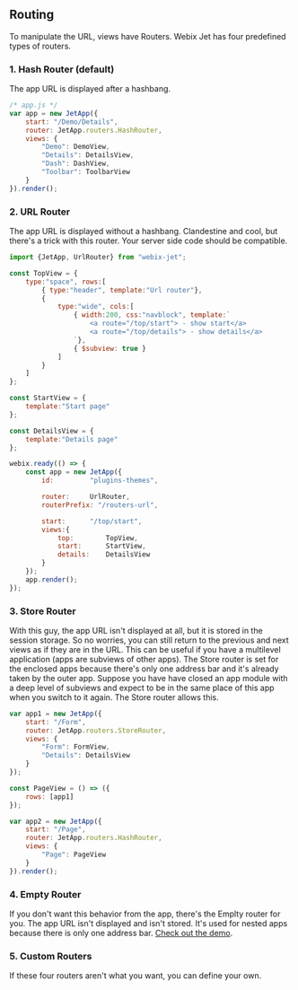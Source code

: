 ## Routing

To manipulate the URL, views have Routers. Webix Jet has four predefined types of routers.

### 1. Hash Router \(default\)

The app URL is displayed after a hashbang.

```js
/* app.js */
var app = new JetApp({
    start: "/Demo/Details",
    router: JetApp.routers.HashRouter,
    views: {
        "Demo": DemoView,
        "Details": DetailsView,
        "Dash": DashView,
        "Toolbar": ToolbarView
    }
}).render();
```

### 2. URL Router

The app URL is displayed without a hashbang. Clandestine and cool, but there's a trick with this router. Your server side code should be compatible.

```js
import {JetApp, UrlRouter} from "webix-jet";

const TopView = {
	type:"space", rows:[
		{ type:"header", template:"Url router"},
		{
			type:"wide", cols:[
				{ width:200, css:"navblock", template:`
					<a route="/top/start"> - show start</a>
					<a route="/top/details"> - show details</a>
				`},
				{ $subview: true }
			]
		}
	]
};

const StartView = {
	template:"Start page"
};

const DetailsView = {
	template:"Details page"
};

webix.ready(() => {
	const app = new JetApp({
		id:			"plugins-themes",

		router:		UrlRouter,
		routerPrefix: "/routers-url",

		start:		"/top/start",
		views:{
			top:		TopView,
			start:		StartView,
			details:	DetailsView
		}
	});
	app.render();
});
```

### 3. Store Router

With this guy, the app URL isn't displayed at all, but it is stored in the session storage. So no worries, you can still return to the previous and next views as if they are in the URL. This can be useful if you have a multilevel application \(apps are subviews of other apps\). The Store router is set for the enclosed apps because there's only one address bar and it's already taken by the outer app. Suppose you have have closed an app module with a deep level of subviews and expect to be in the same place of this app when you switch to it again. The Store router allows this.

```js
var app1 = new JetApp({
    start: "/Form",
    router: JetApp.routers.StoreRouter,
    views: {
        "Form": FormView,
        "Details": DetailsView
    }
});

const PageView = () => ({
    rows: [app1]
});

var app2 = new JetApp({
    start: "/Page",
    router: JetApp.routers.HashRouter,
    views: {
        "Page": PageView
    }
}).render();
```

### 4. Empty Router

If you don't want this behavior from the app, there's the Emplty router for you. The app URL isn't displayed and isn't stored. It's used for nested apps because there is only one address bar. [Check out the demo](https://github.com/webix-hub/jet-core/blob/master/samples/06_highlevel.html).

### 5. Custom Routers

If these four routers aren't what you want, you can define your own.

